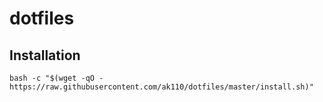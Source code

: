 # dotfiles

## Installation

    bash -c "$(wget -qO - https://raw.githubusercontent.com/ak110/dotfiles/master/install.sh)"

